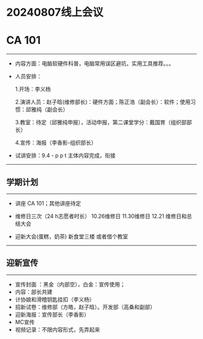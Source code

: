 # 20240807线上会议

# **CA 101**

---

- 内容方面：电脑软硬件科普，电脑常用误区避坑，实用工具推荐。。。

- 人员安排：

  1.开场：李义杨

  2.演讲人员：赵子晗(维修部长)：硬件方面；陈正浩（副会长）：软件；使用习惯：邱雅纯（副会长）

  3.教室：待定（邱雅纯申报），活动申报，第二课堂学分：戴国育（组织部部长）

  4.宣传：海报（李香影-组织部长）

- 试讲安排：9.4 - p p t 主体内容完成，衔接

---

## 学期计划

---

- 讲座 CA 101；其他讲座待定

- 维修日三次（24 h志愿者时长） 10.26维修日 11.30维修日 12.21 维修日和总结大会

- 迎新大会(蛋糕，奶茶) 新食堂三楼 或者借个教室

---

## 迎新宣传

---

- 宣传封面 ：黑金（内部空），白金：宣传使用；
- 内容：部长共建
- 计协娘和滑稽钥匙挂扣（李义杨）
- 招新试卷：维修部（方皓，赵子晗）。开发部（高桑和副部）
- 迎新海报：宣传部长（李香影）
- MC宣传
- 视频记录：不限内容形式，先弄起来

